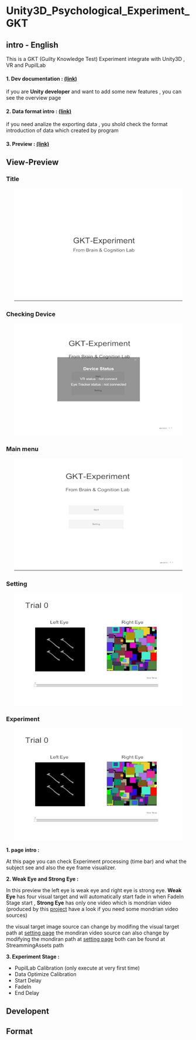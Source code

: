 # Unity3D_Psychological_Experiment_GKT

## intro - English

This is a GKT (Guilty Knowledge Test) Experiment integrate with Unity3D , VR and PupilLab

#### 1. Dev documentation : [(link)](#Developent)

if you are **Unity developer** and want to add some new features , you can see the overview page

#### 2. Data format intro : [(link)](#Format)

if you need analize the exporting data , you shold check the format introduction of data which created by program

#### 3. Preview : [(link)](#View-Preview)



## View-Preview
### Title
<p align="center">
  <img width="460" height="306" src="img/title_preview.jpg">
</p>

### Checking Device
<p align="center">
  <img width="460" height="306" src="img/checking_preview.jpg">
</p>

### Main menu
<p align="center">
  <img width="460" height="306" src="img/mainmenu_preview.jpg">
</p>

### Setting
<p align="center">
    <img width="460" height="306" src="img/Experiment_preview.jpg">
</P>

### Experiment
<p align="center">
  <img width="460" height="306" src="img/Experiment_preview.jpg">
</p>

**1. page intro :**

At this page you can check Experiment processing (time bar) and what the subject see and also the eye frame visualizer.

**2. Weak Eye and Strong Eye :**  

In this preview the left eye is weak eye and right eye is strong eye.
**Weak Eye** has four visual target and will automatically start fade in when FadeIn Stage start , 
**Strong Eye** has only one video which is mondrian video (produced by this [project](https://github.com/doremi31618/Processing_MondrianPatternGenerator)
 have a look if you need some mondrian video sources)

the visual target image source can change by modifing the visual target path at [setting page](#Setting)
the mondiran video source can also change by modifying the mondiran path at [setting page](#Setting)
both can be found at StreammingAssets path


**3. Experiment Stage :**

* PupilLab Calibration (only execute at very first time) 
* Data Optimize Calibration
* Start Delay
* FadeIn
* End Delay



## Developent

## Format
